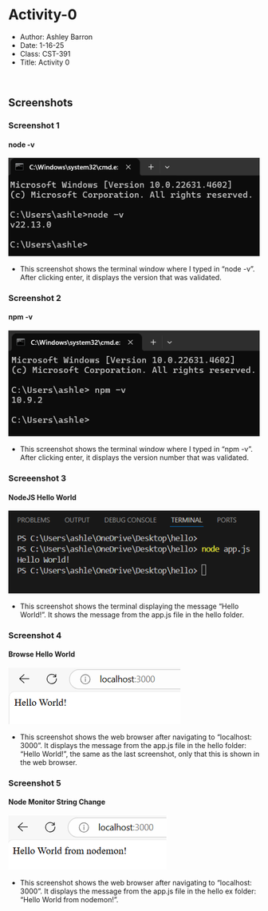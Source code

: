# Activity-0

- Author: Ashley Barron
- Date: 1-16-25
- Class: CST-391
- Title: Activity 0

<br>

## Screenshots
### Screenshot 1
#### node -v
![node](node-v.png)
- This screenshot shows the terminal window where I typed in “node -v”. After clicking enter, it displays the version that was validated. 

### Screenshot 2
#### npm -v
![npm](npm-v.png)
- This screenshot shows the terminal window where I typed in “npm -v”. After clicking enter, it displays the version number that was validated. 

### Screeenshot 3
#### NodeJS Hello World
![NodeJS](nodejs.png)
- This screenshot shows the terminal displaying the message “Hello World!”. It shows the message from the app.js file in the hello folder. 

### Screenshot 4
#### Browse Hello World
![Browser](browser.png)
- This screenshot shows the web browser after navigating to “localhost: 3000”. It displays the message from the app.js file in the hello folder: “Hello World!”, the same as the last screenshot, only that this is shown in the web browser. 

### Screenshot 5
#### Node Monitor String Change
![Nodemon](nodemon.png)
- This screenshot shows the web browser after navigating to “localhost: 3000”. It displays the message from the app.js file in the hello ex folder: “Hello World from nodemon!”. 

